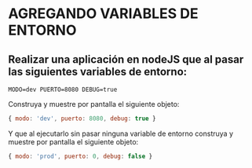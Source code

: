 # AGREGANDO VARIABLES DE ENTORNO

## Realizar una aplicación en nodeJS que al pasar las siguientes variables de entorno:

`MODO=dev PUERTO=8080 DEBUG=true`

Construya y muestre por pantalla el siguiente objeto:

```javascript
{ modo: 'dev', puerto: 8080, debug: true }
```

Y que al ejecutarlo sin pasar ninguna variable de entorno construya y muestre por pantalla el siguiente objeto:

```javascript
{ modo: 'prod', puerto: 0, debug: false }
```

